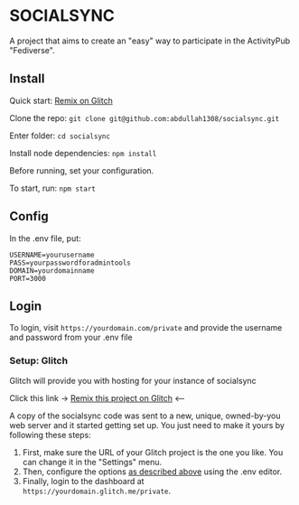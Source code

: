 # SOCIALSYNC

A project that aims to create an "easy" way to participate in the ActivityPub "Fediverse".

## Install

Quick start: [Remix on Glitch](#setup-glitch)

Clone the repo:
`git clone git@github.com:abdullah1308/socialsync.git`

Enter folder:
`cd socialsync`

Install node dependencies:
`npm install`

Before running, set your configuration.

To start, run:
`npm start`

## Config

In the .env file, put:

```
USERNAME=yourusername
PASS=yourpasswordforadmintools
DOMAIN=yourdomainname
PORT=3000
```

## Login

To login, visit `https://yourdomain.com/private` and provide the username and password from your .env file

### Setup: Glitch

Glitch will provide you with hosting for your instance of socialsync

Click this link -> [Remix this project on Glitch](https://glitch.com/edit/#!/import/github/abdullah1308/socialsync) <--

A copy of the socialsync code was sent to a new, unique, owned-by-you web server and it started getting set up. You just need to make it yours by following these steps:

1. First, make sure the URL of your Glitch project is the one you like. You can change it in the "Settings" menu.
2. Then, configure the options [as described above](#config) using the .env editor.
3. Finally, login to the dashboard at `https://yourdomain.glitch.me/private`.
